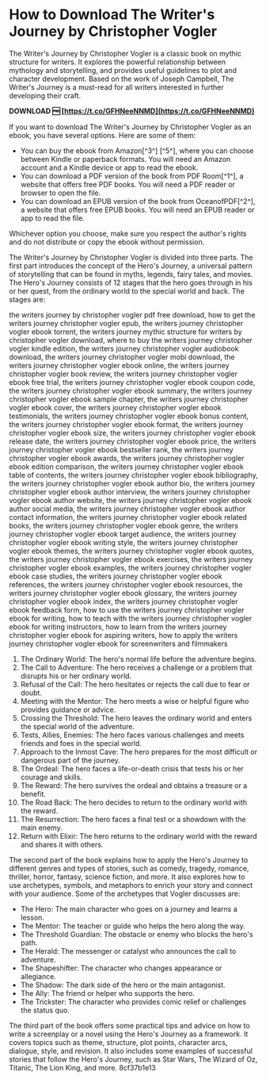 
 
# How to Download The Writer's Journey by Christopher Vogler
 
The Writer's Journey by Christopher Vogler is a classic book on mythic structure for writers. It explores the powerful relationship between mythology and storytelling, and provides useful guidelines to plot and character development. Based on the work of Joseph Campbell, The Writer's Journey is a must-read for all writers interested in further developing their craft.
 
**DOWNLOAD 🆓 [https://t.co/GFHNeeNNMD](https://t.co/GFHNeeNNMD)**


 
If you want to download The Writer's Journey by Christopher Vogler as an ebook, you have several options. Here are some of them:
 
- You can buy the ebook from Amazon[^3^] [^5^], where you can choose between Kindle or paperback formats. You will need an Amazon account and a Kindle device or app to read the ebook.
- You can download a PDF version of the book from PDF Room[^1^], a website that offers free PDF books. You will need a PDF reader or browser to open the file.
- You can download an EPUB version of the book from OceanofPDF[^2^], a website that offers free EPUB books. You will need an EPUB reader or app to read the file.

Whichever option you choose, make sure you respect the author's rights and do not distribute or copy the ebook without permission.

The Writer's Journey by Christopher Vogler is divided into three parts. The first part introduces the concept of the Hero's Journey, a universal pattern of storytelling that can be found in myths, legends, fairy tales, and movies. The Hero's Journey consists of 12 stages that the hero goes through in his or her quest, from the ordinary world to the special world and back. The stages are:
 
the writers journey by christopher vogler pdf free download,  how to get the writers journey christopher vogler epub,  the writers journey christopher vogler ebook torrent,  the writers journey mythic structure for writers by christopher vogler download,  where to buy the writers journey christopher vogler kindle edition,  the writers journey christopher vogler audiobook download,  the writers journey christopher vogler mobi download,  the writers journey christopher vogler ebook online,  the writers journey christopher vogler book review,  the writers journey christopher vogler ebook free trial,  the writers journey christopher vogler ebook coupon code,  the writers journey christopher vogler ebook summary,  the writers journey christopher vogler ebook sample chapter,  the writers journey christopher vogler ebook cover,  the writers journey christopher vogler ebook testimonials,  the writers journey christopher vogler ebook bonus content,  the writers journey christopher vogler ebook format,  the writers journey christopher vogler ebook size,  the writers journey christopher vogler ebook release date,  the writers journey christopher vogler ebook price,  the writers journey christopher vogler ebook bestseller rank,  the writers journey christopher vogler ebook awards,  the writers journey christopher vogler ebook edition comparison,  the writers journey christopher vogler ebook table of contents,  the writers journey christopher vogler ebook bibliography,  the writers journey christopher vogler ebook author bio,  the writers journey christopher vogler ebook author interview,  the writers journey christopher vogler ebook author website,  the writers journey christopher vogler ebook author social media,  the writers journey christopher vogler ebook author contact information,  the writers journey christopher vogler ebook related books,  the writers journey christopher vogler ebook genre,  the writers journey christopher vogler ebook target audience,  the writers journey christopher vogler ebook writing style,  the writers journey christopher vogler ebook themes,  the writers journey christopher vogler ebook quotes,  the writers journey christopher vogler ebook exercises,  the writers journey christopher vogler ebook examples,  the writers journey christopher vogler ebook case studies,  the writers journey christopher vogler ebook references,  the writers journey christopher vogler ebook resources,  the writers journey christopher vogler ebook glossary,  the writers journey christopher vogler ebook index,  the writers journey christopher vogler ebook feedback form,  how to use the writers journey christopher vogler ebook for writing,  how to teach with the writers journey christopher vogler ebook for writing instructors,  how to learn from the writers journey christopher vogler ebook for aspiring writers,  how to apply the writers journey christopher vogler ebook for screenwriters and filmmakers

1. The Ordinary World: The hero's normal life before the adventure begins.
2. The Call to Adventure: The hero receives a challenge or a problem that disrupts his or her ordinary world.
3. Refusal of the Call: The hero hesitates or rejects the call due to fear or doubt.
4. Meeting with the Mentor: The hero meets a wise or helpful figure who provides guidance or advice.
5. Crossing the Threshold: The hero leaves the ordinary world and enters the special world of the adventure.
6. Tests, Allies, Enemies: The hero faces various challenges and meets friends and foes in the special world.
7. Approach to the Inmost Cave: The hero prepares for the most difficult or dangerous part of the journey.
8. The Ordeal: The hero faces a life-or-death crisis that tests his or her courage and skills.
9. The Reward: The hero survives the ordeal and obtains a treasure or a benefit.
10. The Road Back: The hero decides to return to the ordinary world with the reward.
11. The Resurrection: The hero faces a final test or a showdown with the main enemy.
12. Return with Elixir: The hero returns to the ordinary world with the reward and shares it with others.

The second part of the book explains how to apply the Hero's Journey to different genres and types of stories, such as comedy, tragedy, romance, thriller, horror, fantasy, science fiction, and more. It also explores how to use archetypes, symbols, and metaphors to enrich your story and connect with your audience. Some of the archetypes that Vogler discusses are:

- The Hero: The main character who goes on a journey and learns a lesson.
- The Mentor: The teacher or guide who helps the hero along the way.
- The Threshold Guardian: The obstacle or enemy who blocks the hero's path.
- The Herald: The messenger or catalyst who announces the call to adventure.
- The Shapeshifter: The character who changes appearance or allegiance.
- The Shadow: The dark side of the hero or the main antagonist.
- The Ally: The friend or helper who supports the hero.
- The Trickster: The character who provides comic relief or challenges the status quo.

The third part of the book offers some practical tips and advice on how to write a screenplay or a novel using the Hero's Journey as a framework. It covers topics such as theme, structure, plot points, character arcs, dialogue, style, and revision. It also includes some examples of successful stories that follow the Hero's Journey, such as Star Wars, The Wizard of Oz, Titanic, The Lion King, and more.
 8cf37b1e13
 

